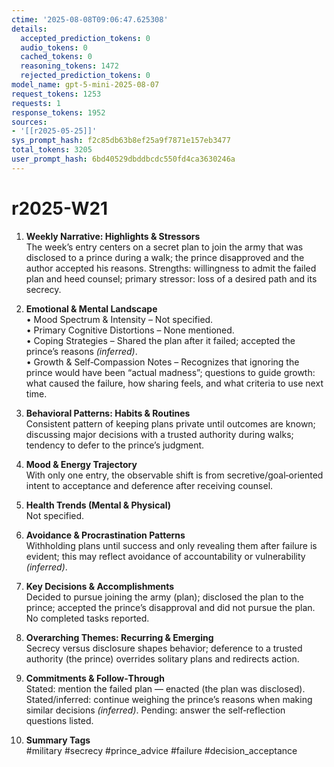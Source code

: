 ```yaml
---
ctime: '2025-08-08T09:06:47.625308'
details:
  accepted_prediction_tokens: 0
  audio_tokens: 0
  cached_tokens: 0
  reasoning_tokens: 1472
  rejected_prediction_tokens: 0
model_name: gpt-5-mini-2025-08-07
request_tokens: 1253
requests: 1
response_tokens: 1952
sources:
- '[[r2025-05-25]]'
sys_prompt_hash: f2c85db63b8ef25a9f7871e157eb3477
total_tokens: 3205
user_prompt_hash: 6bd40529dbddbcdc550fd4ca3630246a
---
```

# r2025-W21

1. **Weekly Narrative: Highlights & Stressors**  
The week’s entry centers on a secret plan to join the army that was disclosed to a prince during a walk; the prince disapproved and the author accepted his reasons. Strengths: willingness to admit the failed plan and heed counsel; primary stressor: loss of a desired path and its secrecy.

2. **Emotional & Mental Landscape**  
• Mood Spectrum & Intensity – Not specified.  
• Primary Cognitive Distortions – None mentioned.  
• Coping Strategies – Shared the plan after it failed; accepted the prince’s reasons *(inferred)*.  
• Growth & Self‑Compassion Notes – Recognizes that ignoring the prince would have been “actual madness”; questions to guide growth: what caused the failure, how sharing feels, and what criteria to use next time.

3. **Behavioral Patterns: Habits & Routines**  
Consistent pattern of keeping plans private until outcomes are known; discussing major decisions with a trusted authority during walks; tendency to defer to the prince’s judgment.

4. **Mood & Energy Trajectory**  
With only one entry, the observable shift is from secretive/goal‑oriented intent to acceptance and deference after receiving counsel.

5. **Health Trends (Mental & Physical)**  
Not specified.

6. **Avoidance & Procrastination Patterns**  
Withholding plans until success and only revealing them after failure is evident; this may reflect avoidance of accountability or vulnerability *(inferred)*.

7. **Key Decisions & Accomplishments**  
Decided to pursue joining the army (plan); disclosed the plan to the prince; accepted the prince’s disapproval and did not pursue the plan. No completed tasks reported.

8. **Overarching Themes: Recurring & Emerging**  
Secrecy versus disclosure shapes behavior; deference to a trusted authority (the prince) overrides solitary plans and redirects action.

9. **Commitments & Follow‑Through**  
Stated: mention the failed plan — enacted (the plan was disclosed). Stated/inferred: continue weighing the prince’s reasons when making similar decisions *(inferred)*. Pending: answer the self‑reflection questions listed.

10. **Summary Tags**  
#military #secrecy #prince_advice #failure #decision_acceptance